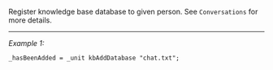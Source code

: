 Register knowledge base database to given person. See `Conversations` for more details.


---
*Example 1:*
```sqf
_hasBeenAdded = _unit kbAddDatabase "chat.txt";
```